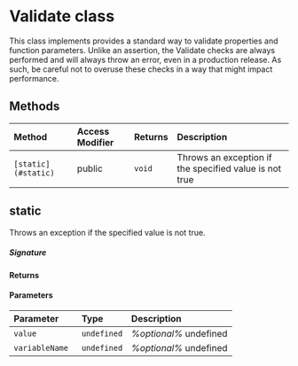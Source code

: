 # Validate class

This class implements provides a standard way to validate properties and function parameters. 
Unlike an assertion, the Validate checks are always performed and will always throw an error, 
even in a production release. As such, be careful not to overuse these checks in a way 
that might impact performance.





## Methods

| Method	   | Access Modifier | Returns	| Description|
|:-------------|:----|:-------|:-----------|
|`[static](#static) `     | public | `void` | Throws an exception if the specified value is not true |




## static

Throws an exception if the specified value is not true.

##### Signature

#### Returns

#### Parameters


| Parameter	   | Type    | Description |
|:-------------|:---------------|:------------|
| `value `    | `undefined` | _%optional%_ undefined |
| `variableName `    | `undefined` | _%optional%_ undefined |

